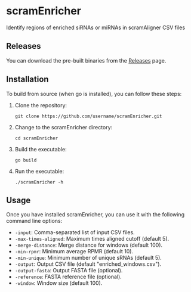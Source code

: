 # scramEnricher
Identify regions of enriched siRNAs or miRNAs in scramAligner CSV files

## Releases
You can download the pre-built binaries from the [Releases](https://github.com/username/scramEnricher/releases) page.

## Installation
To build from source (when go is installed), you can follow these steps:

1. Clone the repository:
    ```
    git clone https://github.com/username/scramEnricher.git
    ```

2. Change to the scramEnricher directory:
    ```
    cd scramEnricher
    ```

3. Build the executable:
    ```
    go build
    ```

4. Run the executable:
    ```
    ./scramEnricher -h
    ```

## Usage
Once you have installed scramEnricher, you can use it with the following command line options:

- `-input`: Comma-separated list of input CSV files.
- `-max-times-aligned`: Maximum times aligned cutoff (default 5).
- `-merge-distance`: Merge distance for windows (default 100).
- `-min-rpmr`: Minimum average RPMR (default 10).
- `-min-unique`: Minimum number of unique sRNAs (default 5).
- `-output`: Output CSV file (default "enriched_windows.csv").
- `-output-fasta`: Output FASTA file (optional).
- `-reference`: FASTA reference file (optional).
- `-window`: Window size (default 100).

